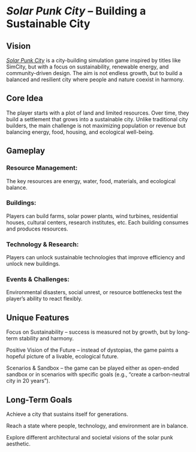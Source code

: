 # _Solar Punk City_ – Building a Sustainable City

## Vision

[_Solar Punk City_](https://arnelimburg.github.io/solarpunkcity/)
is a city-building simulation game inspired by titles like SimCity, but with a focus on sustainability, renewable energy, and community-driven design. The aim is not endless growth, but to build a balanced and resilient city where people and nature coexist in harmony.

## Core Idea

The player starts with a plot of land and limited resources. Over time, they build a settlement that grows into a sustainable city. Unlike traditional city builders, the main challenge is not maximizing population or revenue but balancing energy, food, housing, and ecological well-being.

## Gameplay

### Resource Management:

The key resources are energy, water, food, materials, and ecological balance.

### Buildings:

Players can build farms, solar power plants, wind turbines, residential houses, cultural centers, research institutes, etc. Each building consumes and produces resources.

### Technology & Research:

Players can unlock sustainable technologies that improve efficiency and unlock new buildings.

### Events & Challenges:

Environmental disasters, social unrest, or resource bottlenecks test the player’s ability to react flexibly.

## Unique Features

Focus on Sustainability – success is measured not by growth, but by long-term stability and harmony.

Positive Vision of the Future – instead of dystopias, the game paints a hopeful picture of a livable, ecological future.

Scenarios & Sandbox – the game can be played either as open-ended sandbox or in scenarios with specific goals (e.g., “create a carbon-neutral city in 20 years”).

## Long-Term Goals

Achieve a city that sustains itself for generations.

Reach a state where people, technology, and environment are in balance.

Explore different architectural and societal visions of the solar punk aesthetic.
